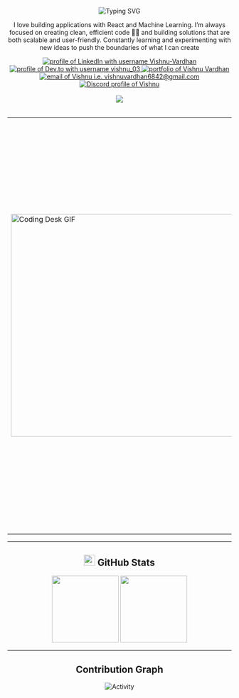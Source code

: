 <p align="center">
  <img src="https://readme-typing-svg.herokuapp.com?font=Fira+Code&duration=3000&pause=500&color=FFFFFF&width=1004&lines=Hey+Devs!+I'm+Vishnu+here,+turning+caffeine+and+code+into+real-world+applications+👊🏼" alt="Typing SVG" />
</p>

<p align="center">
   I love building applications with React and Machine Learning. I’m always focused on creating clean, efficient code 🧑‍💻 and building solutions that are both scalable and user-friendly. Constantly learning and experimenting with new ideas to push the boundaries of what I can create
</p>

<!-- Visitor Badge + Links -->
<div align="center">
  <a href="https://www.linkedin.com/in/vishnu-undefined-a3a13330b">
  <img src="https://img.shields.io/badge/LinkedIn-d5d5d5?style=for-the-badge&logo=linkedin&logoColor=0A0209" alt="profile of LinkedIn with username Vishnu-Vardhan" />
</a>
<a href="https://dev.to/vishnu_03">
  <img src="https://img.shields.io/badge/dev.to-d5d5d5?style=for-the-badge&logo=devdotto&logoColor=0A0209" alt="profile of Dev.to with username vishnu_03" />
</a>
<a href="http://anmolbaranwal.com/">
  <img src="https://img.shields.io/badge/portfolio-d5d5d5?style=for-the-badge&logo=Portfolio&logoColor=0A0209" alt="portfolio of Vishnu Vardhan" />
</a>
<a href="mailto:vishnuvardhan6842@gmail.com">
  <img src="https://img.shields.io/badge/Gmail-d5d5d5?style=for-the-badge&logo=gmail&logoColor=0A0209" alt="email of Vishnu i.e. vishnuvardhan6842@gmail.com" />
</a>
<a href="https://discord.com/users/">
  <img src="https://img.shields.io/badge/Discord-d5d5d5?style=for-the-badge&logo=discord&logoColor=0A0209" alt="Discord profile of Vishnu" />
</a>
  <br><br>
  <img src="https://api.visitorbadge.io/api/visitors?path=https%3A%2F%2Fgithub.com%2FVishnuVardhanReddyPadala&countColor=%23263759" />
</div>

<br/>

<!-- Image + Skills section -->
<div align="center">
  <table>
    <tr>
      <td>
        <img src="https://user-images.githubusercontent.com/74038190/225813708-98b745f2-7d22-48cf-9150-083f1b00d6c9.gif" alt="Coding Desk GIF" width="500px"/>
      </td>
      <td>

<h2>💻 Skills</h2>

| Category             | Skills |
|----------------------|--------|
| **Frameworks**      | ![Next.js](https://img.shields.io/badge/Next.js-000000?style=flat-square&logo=nextdotjs&logoColor=white) ![React](https://img.shields.io/badge/React-61DAFB?style=flat-square&logo=react&logoColor=black) ![Express.js](https://img.shields.io/badge/Express.js-000000?style=flat-square&logo=express&logoColor=white) ![Node.js](https://img.shields.io/badge/Node.js-339933?style=flat-square&logo=nodedotjs&logoColor=white) |
| **Languages**       | ![JavaScript](https://img.shields.io/badge/JavaScript-F7DF1E?style=flat-square&logo=javascript&logoColor=black) ![TypeScript](https://img.shields.io/badge/TypeScript-3178C6?style=flat-square&logo=typescript&logoColor=white) ![C++](https://img.shields.io/badge/C%2B%2B-00599C?style=flat-square&logo=c%2B%2B&logoColor=white) ![Python](https://img.shields.io/badge/Python-3776AB?style=flat-square&logo=python&logoColor=white) |
| **Styling & UI**    | ![CSS3](https://img.shields.io/badge/CSS3-1572B6?style=flat-square&logo=css3&logoColor=white) ![Tailwind](https://img.shields.io/badge/Tailwind_CSS-38B2AC?style=flat-square&logo=tailwindcss&logoColor=white) ![Bootstrap](https://img.shields.io/badge/Bootstrap-563D7C?style=flat-square&logo=bootstrap&logoColor=white) |
| **Databases**       | ![MongoDB](https://img.shields.io/badge/MongoDB-47A248?style=flat-square&logo=mongodb&logoColor=white) ![MySQL](https://img.shields.io/badge/MySQL-4479A1?style=flat-square&logo=mysql&logoColor=white) ![PostgreSQL](https://img.shields.io/badge/PostgreSQL-316192?style=flat-square&logo=postgresql&logoColor=white) |
| **Tools & Services** | ![GitHub](https://img.shields.io/badge/GitHub-181717?style=flat-square&logo=github&logoColor=white) ![Firebase](https://img.shields.io/badge/Firebase-FFCA28?style=flat-square&logo=firebase&logoColor=black) ![Docker](https://img.shields.io/badge/Docker-2496ED?style=flat-square&logo=docker&logoColor=white) |
| **Competitive Coding** | ![LeetCode](https://img.shields.io/badge/LeetCode-FB5D27?style=flat-square&logo=leetcode&logoColor=white) ![CodeChef](https://img.shields.io/badge/CodeChef-5B4638?style=flat-square&logo=codechef&logoColor=white) |
| **IDEs & Environment** | ![VSCode](https://img.shields.io/badge/VSCode-007ACC?style=flat-square&logo=visual-studio-code&logoColor=white) ![Replit](https://img.shields.io/badge/Replit-667881?style=flat-square&logo=replit&logoColor=white) |
| **Hosting**         | ![Vercel](https://img.shields.io/badge/Vercel-000000?style=flat-square&logo=vercel&logoColor=white) ![Netlify](https://img.shields.io/badge/Netlify-00C7B7?style=flat-square&logo=netlify&logoColor=white) |
| **APIs**           | ![Postman](https://img.shields.io/badge/Postman-FF6C37?style=flat-square&logo=postman&logoColor=white) ![Twilio](https://img.shields.io/badge/Twilio-ED4C5C?style=flat-square&logo=twilio&logoColor=white) |
| **Design Tools**    | ![Figma](https://img.shields.io/badge/Figma-F24E1E?style=flat-square&logo=figma&logoColor=white) ![Adobe XD](https://img.shields.io/badge/Adobe_XD-FF61F6?style=flat-square&logo=adobexd&logoColor=white) |
| **Learning**        | ![Udemy](https://img.shields.io/badge/Udemy-A435F0?style=flat-square&logo=udemy&logoColor=white) ![Coursera](https://img.shields.io/badge/Coursera-2A73CC?style=flat-square&logo=coursera&logoColor=white) |



  </table>
</div>

---

<h2 align="center">
  <img src="https://raw.githubusercontent.com/Tarikul-Islam-Anik/Telegram-Animated-Emojis/main/Objects/Bar%20Chart.webp" width="25" height="25" />  
  GitHub Stats
</h2>

<div align="center">
  <img src="https://github-readme-stats.vercel.app/api?username=VishnuVardhanReddyPadala&show_icons=true&theme=dark&count_private=true&hide_border=true" height="150" />
  <img src="https://github-readme-stats.vercel.app/api/top-langs?username=VishnuVardhanReddyPadala&layout=compact&langs_count=5&theme=dark&hide_border=true" height="150" />
</div>

---

<h2 align="center">
  Contribution Graph
</h2>

<p align="center">
  <img alt="Activity" src="https://github-readme-activity-graph.vercel.app/graph?username=VishnuVardhanReddyPadala&theme=github-compact" />
</p>
